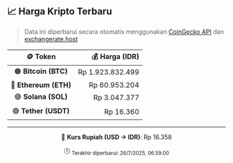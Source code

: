 

<!-- HARGA_KRIPTO -->
## 📈 Harga Kripto Terbaru

> Data ini diperbarui secara otomatis menggunakan [CoinGecko API](https://www.coingecko.com/) dan [exchangerate.host](https://exchangerate.host/)

<div align="center">

| 🪙 Token | 💰 Harga (IDR) |
|:------:|---------------:|
| 🟠 **Bitcoin (BTC)**   | Rp 1.923.832.499 |
| 🔵 **Ethereum (ETH)**  | Rp 60.953.204 |
| 🟣 **Solana (SOL)**    | Rp 3.047.377 |
| 🟢 **Tether (USDT)**   | Rp 16.360 |

---

💱 **Kurs Rupiah (USD → IDR)**: Rp 16.358

🕒 <sub>Terakhir diperbarui: 26/7/2025, 06.59.00</sub>

</div>
<!-- /HARGA_KRIPTO -->